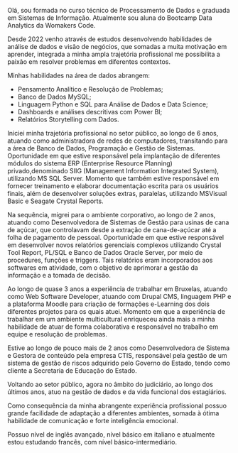 Olá, sou formada no curso técnico de Processamento de Dados e graduada em Sistemas de Informação. Atualmente sou aluna do Bootcamp Data Analytics da Womakers Code.

Desde 2022 venho através de estudos desenvolvendo habilidades de análise de dados e visão de negócios, que somadas a muita motivação em aprender, integrada a minha ampla trajetória profissional me possibilita a paixão em resolver problemas em diferentes contextos.

Minhas habilidades na área de dados abrangem: 
- Pensamento Analítico e Resolução de Problemas;
- Banco de Dados MySQL;
- Linguagem Python e SQL para Análise de Dados e Data Science;
- Dashboards e análises descritivas com Power BI;
- Relatórios Storytelling com Dados. 

Iniciei minha trajetória profissional no setor público, ao longo de 6 anos, atuando como administradora de redes de computadores, transitando para a área de Banco de Dados, Programação e Gestão de Sistemas. Oportunidade em que estive responsável pela implantação de diferentes módulos do sistema ERP (Enterprise Resource Planning) privado,denominado SIIG (Management Information Integrated System), utilizando MS SQL Server. Momento que também estive responsável em fornecer treinamento e elaborar documentação escrita para os usuários finais, além de desenvolver soluções extras, paralelas, utilizando MSVisual Basic e Seagate Crystal Reports.

Na sequência, migrei para o ambiente corporativo, ao longo de 2 anos, atuando como Desenvolvedora de Sistemas de Gestão para usinas de cana de açúcar, que controlavam desde a extração de cana-de-açúcar até a folha de pagamento de pessoal. Oportunidade em que estive responsável em desenvolver novos relatórios gerenciais complexos utilizando Crystal Tool Report, PL/SQL e Banco de Dados Oracle Server, por meio de procedures, funções e triggers. Tais relatórios eram incorporados aos softwares em atividade, com o objetivo de aprimorar a gestão da informação e a tomada de decisão.

Ao longo de quase 3 anos a experiência de trabalhar em Bruxelas, atuando como Web Software Developer, atuando com Drupal CMS, linguagem PHP e a plataforma Moodle para criação de formações e-Learning dos dois diferentes projetos para os quais atuei. Momento em que a experiência de trabalhar em um ambiente multicultural enriqueceu ainda mais a minha habilidade de atuar de forma colaborativa e responsável no trabalho em equipe e resolução de problemas.

Estive ao longo de pouco mais de 2 anos como Desenvolvedora de Sistema e Gestora de conteúdo pela empresa CTIS, responsável pela gestão de um sistema de gestão de riscos adquirido pelo Governo do Estado, tendo como cliente a Secretaria de Educação do Estado.

Voltando ao setor público, agora no âmbito do judiciário, ao longo dos últimos anos, atuo na gestão de dados e da vida funcional dos estagiários.

Como consequência da minha abrangente experiência profissional possuo grande facilidade de adaptação a diferentes ambientes, somada à ótima habilidade de comunicação e forte inteligência emocional. 

Possuo nível de inglês avançado, nível básico em italiano e atualmente estou estudando francês, com nível básico-intermediário.
